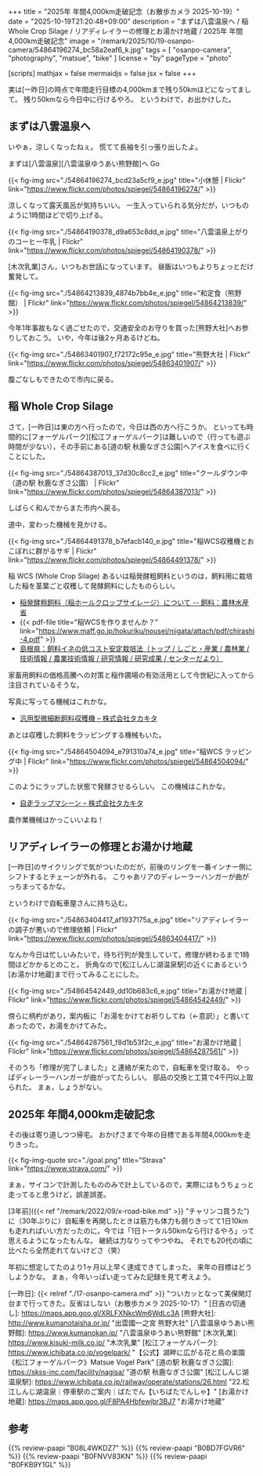 +++
title = "2025年 年間4,000km走破記念（お散歩カメラ 2025-10-19）"
date =  "2025-10-19T21:20:48+09:00"
description = "まずは八雲温泉へ / 稲 Whole Crop Silage / リアディレイラーの修理とお湯かけ地蔵 / 2025年 年間4,000km走破記念"
image = "/remark/2025/10/19-osanpo-camera/54864196274_bc58a2eaf6_k.jpg"
tags = [ "osanpo-camera", "photography", "matsue", "bike" ]
license = "by"
pageType = "photo"

[scripts]
  mathjax = false
  mermaidjs = false
  jsx = false
+++

実は[一昨日]の時点で年間走行目標の4,000kmまで残り50kmほどになってまして。
残り50kmなら今日中に行けるやろ。
というわけで，お出かけした。

## まずは八雲温泉へ

いやぁ，涼しくなったねぇ。
慌てて長袖を引っ張り出したよ。

まずは[八雲温泉][八雲温泉ゆうあい熊野館]へ Go

{{< fig-img src="./54864196274_bcd23a5cf9_e.jpg" title="小休憩 | Flickr" link="https://www.flickr.com/photos/spiegel/54864196274/" >}}

涼しくなって露天風呂が気持ちいい。
一生入っていられる気分だが，いつものように1時間ほどで切り上げる。

{{< fig-img src="./54864190378_d9a653c8dd_e.jpg" title="八雲温泉上がりのコーヒー牛乳 | Flickr" link="https://www.flickr.com/photos/spiegel/54864190378/" >}}

[木次乳業]さん，いつもお世話になっています。
昼飯はいつもよりちょっとだけ奮発して。

{{< fig-img src="./54864213839_4874b7bb4e_e.jpg" title="和定食（熊野館） | Flickr" link="https://www.flickr.com/photos/spiegel/54864213839/" >}}

今年1年事故もなく過ごせたので，交通安全のお守りを買った[熊野大社]へお参りしておこう。
いや，今年は後2ヶ月あるけどね。

{{< fig-img src="./54863401907_f72172c95e_e.jpg" title="熊野大社 | Flickr" link="https://www.flickr.com/photos/spiegel/54863401907/" >}}

腹ごなしもできたので市内に戻る。

## 稲 Whole Crop Silage

さて，[一昨日]は東の方へ行ったので，今日は西の方へ行こうか。
といっても時間的に[フォーゲルパーク][松江フォーゲルパーク]は難しいので（行っても遊ぶ時間が少ない），その手前にある[道の駅 秋鹿なぎさ公園]へアイスを食べに行くことにした。

{{< fig-img src="./54864387013_37d30c8cc2_e.jpg" title="クールダウン中（道の駅 秋鹿なぎさ公園） | Flickr" link="https://www.flickr.com/photos/spiegel/54864387013/" >}}

しばらく和んでからまた市内へ戻る。

道中，変わった機械を見かける。

{{< fig-img src="./54864491378_b7efacb140_e.jpg" title="稲WCS収穫機とおこぼれに群がるサギ | Flickr" link="https://www.flickr.com/photos/spiegel/54864491378/" >}}

稲 WCS (Whole Crop Silage) あるいは稲発酵粗飼料というのは，飼料用に栽培した稲を茎葉ごと収穫して発酵飼料にしたものらしい。

- [稲発酵粗飼料（稲ホールクロップサイレージ）について -- 飼料：農林水産省](https://www.maff.go.jp/j/chikusan/sinko/lin/l_siryo/index.html#wcs)
- {{< pdf-file title="稲WCSを作りませんか？" link="https://www.maff.go.jp/hokuriku/nousei/niigata/attach/pdf/chirashi-4.pdf" >}}
- [島根県：飼料イネの低コスト安定栽培法（トップ / しごと・産業 / 農林業 / 技術情報 / 農業技術情報 / 研究情報 / 研究成果 / センターだより）](https://www.pref.shimane.lg.jp/industry/norin/gijutsu/nougyo_tech/kenyui/kenkyu_seika/tayori/101-1.html)

家畜用飼料の価格高騰への対策と稲作圃場の有効活用として今世紀に入ってから注目されているそうな。

写真に写ってる機械はこれかな。

- [汎用型微細断飼料収穫機 – 株式会社タカキタ](https://www.takakita-net.co.jp/?p=12238)

あとは収穫した飼料をラッピングする機械もいた。

{{< fig-img src="./54864504094_e791310a74_e.jpg" title="稲WCS ラッピング中 | Flickr" link="https://www.flickr.com/photos/spiegel/54864504094/" >}}

このようにラップした状態で発酵させるらしい。
この機械はこれかな。

- [自走ラップマシーン – 株式会社タカキタ](https://www.takakita-net.co.jp/?p=4794)

農作業機械はかっこいいよね！

## リアディレイラーの修理とお湯かけ地蔵

[一昨日]のサイクリングで気がついたのだが，前後のリングを一番インナー側にシフトするとチェーンが外れる。
こりゃあリアのディレーラーハンガーが曲がっちまってるかな。

というわけで自転車屋さんに持ち込む。

{{< fig-img src="./54863404417_af1937175a_e.jpg" title="リアディレイラーの調子が悪いので修理依頼 | Flickr" link="https://www.flickr.com/photos/spiegel/54863404417/" >}}

なんか今日は忙しいみたいで，待ち行列が発生していて，修理が終わるまで1時間ほどかかるとのこと。
折角なので[松江しんじ湖温泉駅]の近くにあるという[お湯かけ地蔵]まで行ってみることにした。

{{< fig-img src="./54864542449_dd10b683c6_e.jpg" title="お湯かけ地蔵 | Flickr" link="https://www.flickr.com/photos/spiegel/54864542449/" >}}

傍らに柄杓があり，案内板に「お湯をかけてお祈りしてね（←意訳）」と書いてあったので，お湯をかけてみた。

{{< fig-img src="./54864287561_f8d1b53f2c_e.jpg" title="お湯かけ地蔵 | Flickr" link="https://www.flickr.com/photos/spiegel/54864287561/" >}}

そのうち「修理が完了しました」と連絡が来たので，自転車を受け取る。
やっぱディレーラーハンガーが曲がってたらしい。
部品の交換と工賃で4千円以上取られた。
まぁ，しょうがない。

## 2025年 年間4,000km走破記念

その後は寄り道しつつ帰宅。
おかげさまで今年の目標である年間4,000kmを走りきった。

{{< fig-img-quote src="./goal.png" title="Strava" link="https://www.strava.com/" >}}

まぁ，サイコンで計測したもののみで計上しているので，実際にはもうちょっと走ってると思うけど，誤差誤差。

[3年前]({{< ref "/remark/2022/09/x-road-bike.md" >}} "チャリンコ買うた")に（30年ぶりに）自転車を再開したときは筋力も体力も弱りきってて1日10kmも走れればいい方だったのに，今では「1日トータル50kmなら行けるやろ」って思えるようになったもんな。
継続は力なりってやつやね。
それでも20代の頃に比べたら全然走れてないけどさ（笑）

年初に想定してたのより1ヶ月以上早く達成できてしまった。
来年の目標はどうしようかな。
まぁ，今年いっぱい走ってみた記録を見て考えよう。

[一昨日]: {{< relref "./17-osanpo-camera.md" >}} "ついカッとなって美保関灯台まで行ってきた。反省はしない（お散歩カメラ 2025-10-17）"
[日吉の切通し]: https://maps.app.goo.gl/XRLFXNkcWm6WdLc3A
[熊野大社]: http://www.kumanotaisha.or.jp/ "出雲國一之宮 熊野大社"
[八雲温泉ゆうあい熊野館]: https://www.kumanokan.jp/ "八雲温泉ゆうあい熊野館"
[木次乳業]: https://www.kisuki-milk.co.jp/ "木次乳業"
[松江フォーゲルパーク]: https://www.ichibata.co.jp/vogelpark/ "【公式】湖畔に広がる花と鳥の楽園《松江フォーゲルパーク》Matsue Vogel Park"
[道の駅 秋鹿なぎさ公園]: https://skss-inc.com/facility/nagisa/ "道の駅 秋鹿なぎさ公園"
[松江しんじ湖温泉駅]: https://www.ichibata.co.jp/railway/operate/stations/26.html "22.松江しんじ湖温泉｜停車駅のご案内｜ばたでん【いちばたでんしゃ】"
[お湯かけ地蔵]: https://maps.app.goo.gl/F8PA4Hbfewjbr3BJ7 "お湯かけ地蔵"

## 参考

{{% review-paapi "B08L4WKDZ7" %}} <!-- PowerShot ZOOM -->
{{% review-paapi "B0BD7FGVR6" %}} <!-- GARMIN EDGE Explore 2 サイクルコンピュータ -->
{{% review-paapi "B0FNVV83KN" %}} <!-- アワータイムイエロー Hour Time Yellow ReGLOSS -->
{{% review-paapi "B0FKB9Y1GL" %}} <!-- 落噺 おとしばなし 儒烏風亭らでん -->
